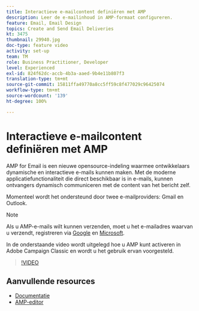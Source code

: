 ```yaml
---
title: Interactieve e-mailcontent definiëren met AMP
description: Leer de e-mailinhoud in AMP-formaat configureren.
feature: Email, Email Design
topics: Create and Send Email Deliveries
kt: 3475
thumbnail: 29940.jpg
doc-type: feature video
activity: set-up
team: TM
role: Business Practitioner, Developer
level: Experienced
exl-id: 824f62dc-accb-4b3a-aaed-9b4e11b807f3
translation-type: tm+mt
source-git-commit: 15811ffa49770a8cc5ff59c8f477029c96425074
workflow-type: tm+mt
source-wordcount: '139'
ht-degree: 100%

---
```


# Interactieve e-mailcontent definiëren met AMP

AMP for Email is een nieuwe opensource-indeling waarmee ontwikkelaars dynamische en interactieve e-mails kunnen maken. Met de moderne applicatiefunctionaliteit die direct beschikbaar is in e-mails, kunnen ontvangers dynamisch communiceren met de content van het bericht zelf.

Momenteel wordt het ondersteund door twee e-mailproviders: Gmail en Outlook.

>[!NOTE]
>
>Als u AMP-e-mails wilt kunnen verzenden, moet u het e-mailadres waarvan u verzendt, registreren via [Google](https://developers.google.com/gmail/ampemail/register) en [Microsoft](https://docs.microsoft.com/nl-NL/outlook/amphtml/register-outlook).

In de onderstaande video wordt uitgelegd hoe u AMP kunt activeren in Adobe Campaign Classic en wordt u het gebruik ervan voorgesteld.

>[!VIDEO](https://video.tv.adobe.com/v/29940?quality=12&learn=on)

## Aanvullende resources

* [Documentatie](https://docs.adobe.com/content/help/nl-NL/campaign-classic/using/sending-messages/sending-emails/defining-the-email-content.html)
* [AMP-editor](https://playground.amp.dev/)
